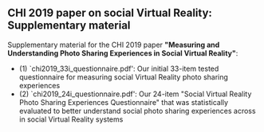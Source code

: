 ## CHI 2019 paper on social Virtual Reality: Supplementary material

Supplementary material for the CHI 2019 paper **"Measuring and Understanding Photo Sharing Experiences in Social Virtual Reality"**:

- (1) `chi2019_33i_questionnaire.pdf': Our initial 33-item tested questionnaire for measuring social Virtual Reality photo sharing experiences
- (2) `chi2019_24i_questionnaire.pdf': Our 24-item "Social Virtual Reality Photo Sharing Experiences Questionnaire" that was statistically evaluated to better understand social photo sharing experiences across in social Virtual Reality systems